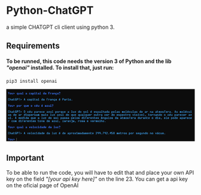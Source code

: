 # Python-ChatGPT
a simple CHATGPT cli client using python 3.

## Requirements
#### To be runned, this code needs the version 3 of Python and the lib _"openai"_ installed. To install that, just run:
```
pip3 install openai
```
![pic of the client working](assets/img1.png)

## Important
To be able to run the code, you will have to edit that and place your own API key on the field *"[your api key here]"* on the line 23. You can get a api key on the oficial page of OpenAI 

